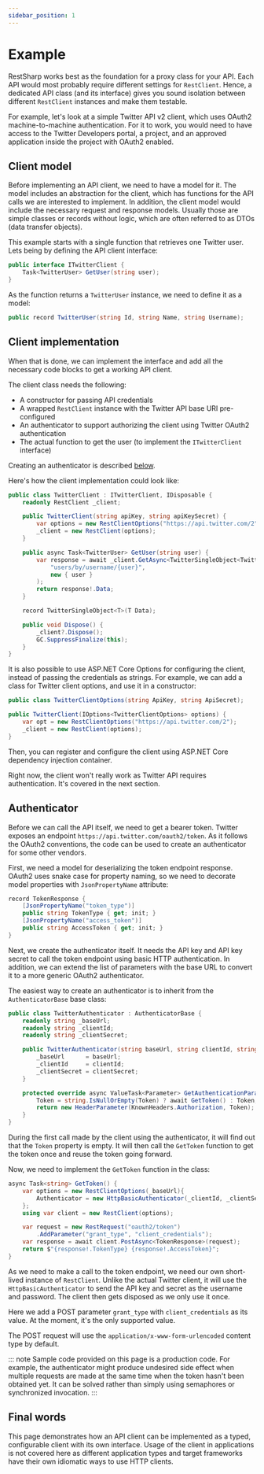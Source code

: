 ```yaml
---
sidebar_position: 1
---
```


# Example

RestSharp works best as the foundation for a proxy class for your API. Each API would most probably require different settings for `RestClient`. Hence, a dedicated API class (and its interface) gives you sound isolation between different `RestClient` instances and make them testable.

For example, let's look at a simple Twitter API v2 client, which uses OAuth2 machine-to-machine authentication. For it to work, you would need to have access to the Twitter Developers portal, a project, and an approved application inside the project with OAuth2 enabled.

## Client model

Before implementing an API client, we need to have a model for it. The model includes an abstraction for the client, which has functions for the API calls we are interested to implement. In addition, the client model would include the necessary request and response models. Usually those are simple classes or records without logic, which are often referred to as DTOs (data transfer objects).

This example starts with a single function that retrieves one Twitter user. Lets being by defining the API client interface:

```csharp
public interface ITwitterClient {
    Task<TwitterUser> GetUser(string user);
}
```

As the function returns a `TwitterUser` instance, we need to define it as a model:

```csharp
public record TwitterUser(string Id, string Name, string Username);
```

## Client implementation

When that is done, we can implement the interface and add all the necessary code blocks to get a working API client.

The client class needs the following:
- A constructor for passing API credentials
- A wrapped `RestClient` instance with the Twitter API base URI pre-configured
- An authenticator to support authorizing the client using Twitter OAuth2 authentication
- The actual function to get the user (to implement the `ITwitterClient` interface)

Creating an authenticator is described [below](#authenticator).

Here's how the client implementation could look like:

```csharp
public class TwitterClient : ITwitterClient, IDisposable {
    readonly RestClient _client;

    public TwitterClient(string apiKey, string apiKeySecret) {
        var options = new RestClientOptions("https://api.twitter.com/2");
        _client = new RestClient(options);
    }

    public async Task<TwitterUser> GetUser(string user) {
        var response = await _client.GetAsync<TwitterSingleObject<TwitterUser>>(
            "users/by/username/{user}",
            new { user }
        );
        return response!.Data;
    }

    record TwitterSingleObject<T>(T Data);

    public void Dispose() {
        _client?.Dispose();
        GC.SuppressFinalize(this);
    }
}
```

It is also possible to use ASP.NET Core Options for configuring the client, instead of passing the credentials as strings. For example, we can add a class for Twitter client options, and use it in a constructor:

```csharp
public class TwitterClientOptions(string ApiKey, string ApiSecret);

public TwitterClient(IOptions<TwitterClientOptions> options) {
    var opt = new RestClientOptions("https://api.twitter.com/2");
    _client = new RestClient(options);
}
```

Then, you can register and configure the client using ASP.NET Core dependency injection container.

Right now, the client won't really work as Twitter API requires authentication. It's covered in the next section.

## Authenticator

Before we can call the API itself, we need to get a bearer token. Twitter exposes an endpoint `https://api.twitter.com/oauth2/token`. As it follows the OAuth2 conventions, the code can be used to create an authenticator for some other vendors.

First, we need a model for deserializing the token endpoint response. OAuth2 uses snake case for property naming, so we need to decorate model properties with `JsonPropertyName` attribute:

```csharp
record TokenResponse {
    [JsonPropertyName("token_type")]
    public string TokenType { get; init; }
    [JsonPropertyName("access_token")]
    public string AccessToken { get; init; }
}
```

Next, we create the authenticator itself. It needs the API key and API key secret to call the token endpoint using basic HTTP authentication. In addition, we can extend the list of parameters with the base URL to convert it to a more generic OAuth2 authenticator.

The easiest way to create an authenticator is to inherit from the `AuthenticatorBase` base class:

```csharp
public class TwitterAuthenticator : AuthenticatorBase {
    readonly string _baseUrl;
    readonly string _clientId;
    readonly string _clientSecret;

    public TwitterAuthenticator(string baseUrl, string clientId, string clientSecret) : base("") {
        _baseUrl      = baseUrl;
        _clientId     = clientId;
        _clientSecret = clientSecret;
    }

    protected override async ValueTask<Parameter> GetAuthenticationParameter(string accessToken) {
        Token = string.IsNullOrEmpty(Token) ? await GetToken() : Token;
        return new HeaderParameter(KnownHeaders.Authorization, Token);
    }
}
```

During the first call made by the client using the authenticator, it will find out that the `Token` property is empty. It will then call the `GetToken` function to get the token once and reuse the token going forward.

Now, we need to implement the `GetToken` function in the class:

```csharp
async Task<string> GetToken() {
    var options = new RestClientOptions(_baseUrl){
        Authenticator = new HttpBasicAuthenticator(_clientId, _clientSecret),
    };
    using var client = new RestClient(options);

    var request = new RestRequest("oauth2/token")
        .AddParameter("grant_type", "client_credentials");
    var response = await client.PostAsync<TokenResponse>(request);
    return $"{response!.TokenType} {response!.AccessToken}";
}
```

As we need to make a call to the token endpoint, we need our own short-lived instance of `RestClient`. Unlike the actual Twitter client, it will use the `HttpBasicAuthenticator` to send the API key and secret as the username and password. The client then gets disposed as we only use it once.

Here we add a POST parameter `grant_type` with `client_credentials` as its value. At the moment, it's the only supported value.

The POST request will use the `application/x-www-form-urlencoded` content type by default.

::: note
Sample code provided on this page is a production code. For example, the authenticator might produce undesired side effect when multiple requests are made at the same time when the token hasn't been obtained yet. It can be solved rather than simply using semaphores or synchronized invocation.
:::

## Final words

This page demonstrates how an API client can be implemented as a typed, configurable client with its own interface. Usage of the client in applications is not covered here as different application types and target frameworks have their own idiomatic ways to use HTTP clients.